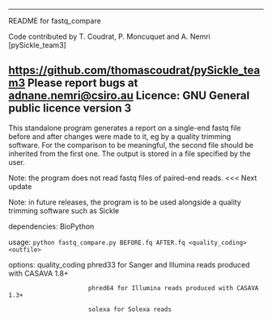 ----------------------------------------------------------------------------
 README for fastq_compare

 Code contributed by T. Coudrat, P. Moncuquet and A. Nemri [pySickle_team3] 

 https://github.com/thomascoudrat/pySickle_team3
 Please report bugs at adnane.nemri@csiro.au
 Licence: GNU General public licence version 3
----------------------------------------------------------------------------

This standalone program generates a report on a single-end fastq file before and after changes were made to it, eg
by a quality trimming software. For the comparison to be meaningful, the second file should be inherited from the first one.
The output is stored in a file specified by the user.

Note: the program does not read fastq files of paired-end reads. <<< Next update

Note: in future releases, the program is to be used alongside a quality trimming software such as Sickle

dependencies: BioPython

usage: `python fastq_compare.py BEFORE.fq AFTER.fq <quality_coding> <outfile>`



options:
   quality_coding         phred33 for Sanger and Illumina reads produced with CASAVA 1.8+

                          phred64 for Illumina reads produced with CASAVA 1.3+
                          
                          solexa for Solexa reads
